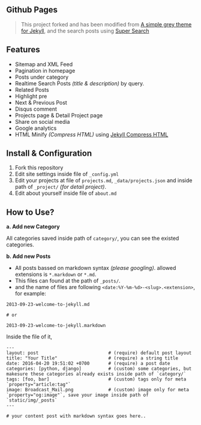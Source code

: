 ## Github Pages

> This project forked and has been modified from [A simple grey theme for Jekyll](https://github.com/liamsymonds/simplygrey-jekyll),
> and the search posts using [Super Search](https://github.com/chinchang/super-search)

## Features

* Sitemap and XML Feed
* Pagination in homepage
* Posts under category
* Realtime Search Posts _(title & description)_ by query.
* Related Posts
* Highlight pre
* Next & Previous Post
* Disqus comment
* Projects page & Detail Project page
* Share on social media
* Google analytics
* HTML Minify _(Compress HTML)_ using [Jekyll Compress HTML](https://github.com/penibelst/jekyll-compress-html)

## Install & Configuration

1. Fork this repository
2. Edit site settings inside file of `_config.yml`
3. Edit your projects at file of `projects.md`, `_data/projects.json` and inside path of `_project/` _(for detail project)_.
4. Edit about yourself inside file of `about.md`

## How to Use?

**a. Add new Category**

All categories saved inside path of `category/`, you can see the existed categories.

**b. Add new Posts**

* All posts bassed on markdown syntax _(please googling)_. allowed extensions is `*.markdown` or `*.md`.
* This files can found at the path of `_posts/`.
* and the name of files are following `<date:%Y-%m-%d>-<slug>.<extension>`, for example:

```
2013-09-23-welcome-to-jekyll.md

# or

2013-09-23-welcome-to-jekyll.markdown
```

Inside the file of it,

```
---
layout: post                          # (require) default post layout
title: "Your Title"                   # (require) a string title
date: 2016-04-20 19:51:02 +0700       # (require) a post date
categories: [python, django]          # (custom) some categories, but makesure these categories already exists inside path of `category/`
tags: [foo, bar]                      # (custom) tags only for meta `property="article:tag"`
image: Broadcast_Mail.png             # (custom) image only for meta `property="og:image"`, save your image inside path of `static/img/_posts`
---

# your content post with markdown syntax goes here..
```
